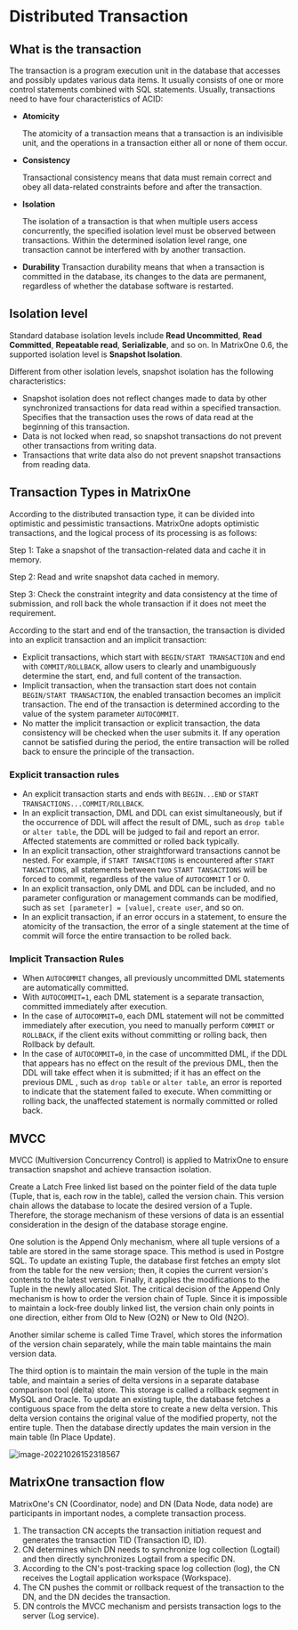 # Distributed Transaction

## What is the transaction

The transaction is a program execution unit in the database that accesses and possibly updates various data items. It usually consists of one or more control statements combined with SQL statements. Usually, transactions need to have four characteristics of ACID:

- **Atomicity**

   The atomicity of a transaction means that a transaction is an indivisible unit, and the operations in a transaction either all or none of them occur.

- **Consistency**

   Transactional consistency means that data must remain correct and obey all data-related constraints before and after the transaction.

- **Isolation**

   The isolation of a transaction is that when multiple users access concurrently, the specified isolation level must be observed between transactions. Within the determined isolation level range, one transaction cannot be interfered with by another transaction.

- **Durability**
   Transaction durability means that when a transaction is committed in the database, its changes to the data are permanent, regardless of whether the database software is restarted.

## Isolation level

Standard database isolation levels include **Read Uncommitted**, **Read Committed**, **Repeatable read**, **Serializable**, and so on. In MatrixOne 0.6, the supported isolation level is **Snapshot Isolation**.

Different from other isolation levels, snapshot isolation has the following characteristics:

- Snapshot isolation does not reflect changes made to data by other synchronized transactions for data read within a specified transaction. Specifies that the transaction uses the rows of data read at the beginning of this transaction.
- Data is not locked when read, so snapshot transactions do not prevent other transactions from writing data.
- Transactions that write data also do not prevent snapshot transactions from reading data.

## Transaction Types in MatrixOne

According to the distributed transaction type, it can be divided into optimistic and pessimistic transactions. MatrixOne adopts optimistic transactions, and the logical process of its processing is as follows:

Step 1: Take a snapshot of the transaction-related data and cache it in memory.

Step 2: Read and write snapshot data cached in memory.

Step 3: Check the constraint integrity and data consistency at the time of submission, and roll back the whole transaction if it does not meet the requirement.

According to the start and end of the transaction, the transaction is divided into an explicit transaction and an implicit transaction:

- Explicit transactions, which start with `BEGIN/START TRANSACTION` and end with `COMMIT/ROLLBACK`, allow users to clearly and unambiguously determine the start, end, and full content of the transaction.
- Implicit transaction, when the transaction start does not contain `BEGIN/START TRANSACTION`, the enabled transaction becomes an implicit transaction. The end of the transaction is determined according to the value of the system parameter `AUTOCOMMIT`.
- No matter the implicit transaction or explicit transaction, the data consistency will be checked when the user submits it. If any operation cannot be satisfied during the period, the entire transaction will be rolled back to ensure the principle of the transaction.

### Explicit transaction rules

- An explicit transaction starts and ends with `BEGIN...END` or `START TRANSACTIONS...COMMIT/ROLLBACK`.
- In an explicit transaction, DML and DDL can exist simultaneously, but if the occurrence of DDL will affect the result of DML, such as `drop table` or `alter table`, the DDL will be judged to fail and report an error. Affected statements are committed or rolled back typically.
- In an explicit transaction, other straightforward transactions cannot be nested. For example, if `START TANSACTIONS` is encountered after `START TANSACTIONS`, all statements between two `START TANSACTIONS` will be forced to commit, regardless of the value of `AUTOCOMMIT` 1 or 0.
- In an explicit transaction, only DML and DDL can be included, and no parameter configuration or management commands can be modified, such as `set [parameter] = [value]`, `create user`, and so on.
- In an explicit transaction, if an error occurs in a statement, to ensure the atomicity of the transaction, the error of a single statement at the time of commit will force the entire transaction to be rolled back.

### Implicit Transaction Rules

- When `AUTOCOMMIT` changes, all previously uncommitted DML statements are automatically committed.
- With `AUTOCOMMIT=1`, each DML statement is a separate transaction, committed immediately after execution.
- In the case of `AUTOCOMMIT=0`, each DML statement will not be committed immediately after execution, you need to manually perform `COMMIT` or `ROLLBACK`, if the client exits without committing or rolling back, then Rollback by default.
- In the case of `AUTOCOMMIT=0`, in the case of uncommitted DML, if the DDL that appears has no effect on the result of the previous DML, then the DDL will take effect when it is submitted; if it has an effect on the previous DML , such as `drop table` or `alter table`, an error is reported to indicate that the statement failed to execute. When committing or rolling back, the unaffected statement is normally committed or rolled back.

## MVCC

MVCC (Multiversion Concurrency Control) is applied to MatrixOne to ensure transaction snapshot and achieve transaction isolation.

Create a Latch Free linked list based on the pointer field of the data tuple (Tuple, that is, each row in the table), called the version chain. This version chain allows the database to locate the desired version of a Tuple. Therefore, the storage mechanism of these versions of data is an essential consideration in the design of the database storage engine.

One solution is the Append Only mechanism, where all tuple versions of a table are stored in the same storage space. This method is used in Postgre SQL. To update an existing Tuple, the database first fetches an empty slot from the table for the new version; then, it copies the current version's contents to the latest version. Finally, it applies the modifications to the Tuple in the newly allocated Slot. The critical decision of the Append Only mechanism is how to order the version chain of Tuple. Since it is impossible to maintain a lock-free doubly linked list, the version chain only points in one direction, either from Old to New (O2N) or New to Old (N2O).

Another similar scheme is called Time Travel, which stores the information of the version chain separately, while the main table maintains the main version data.

The third option is to maintain the main version of the tuple in the main table, and maintain a series of delta versions in a separate database comparison tool (delta) store. This storage is called a rollback segment in MySQL and Oracle. To update an existing tuple, the database fetches a contiguous space from the delta store to create a new delta version. This delta version contains the original value of the modified property, not the entire tuple. Then the database directly updates the main version in the main table (In Place Update).

![image-20221026152318567](https://github.com/matrixorigin/artwork/blob/main/docs/distributed-transaction/mvcc.png?raw=true)

## MatrixOne transaction flow

MatrixOne's CN (Coordinator, node) and DN (Data Node, data node) are participants in important nodes, a complete transaction process.

1. The transaction CN accepts the transaction initiation request and generates the transaction TID (Transaction ID, ID).
2. CN determines which DN needs to synchronize log collection (Logtail) and then directly synchronizes Logtail from a specific DN.
3. According to the CN's post-tracking space log collection (log), the CN receives the Logtail application workspace (Workspace).
4. The CN pushes the commit or rollback request of the transaction to the DN, and the DN decides the transaction.
5. DN controls the MVCC mechanism and persists transaction logs to the server (Log service).
